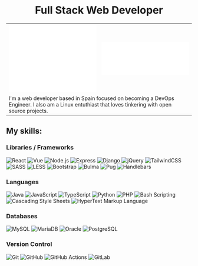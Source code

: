 <div align="center">
  <h1>Full Stack Web Developer</h1>
</div>

<table align="center">
  <tr>
    <th align="center">
      <picture>
        <img src="github-metrics.svg" alt="Metrics">
      </picture>
    </th>
    <th align="center">
      <picture>
        <img src="metrics.plugin.languages.indepth.svg" alt="Metrics">
      </picture>
    </th>
  </tr>
  <tr>
    <td colspan="2">
      I'm a web developer based in Spain focused on becoming a DevOps Engineer. I also am a Linux entuthiast that loves tinkering with open source projects.
    </td>
  </tr>
</table>


## My skills:

### Libraries / Frameworks

![React](https://img.shields.io/badge/-React.js-111?style=for-the-badge&logo=react&logoColor=58C4DC)
![Vue](https://img.shields.io/badge/-Vue.js-111?style=for-the-badge&logo=vue.js&logoColor=4FC08D)
![Node.js](https://img.shields.io/badge/-Node.js-111?style=for-the-badge&logo=node.js&logoColor=339933)
![Express](https://img.shields.io/badge/-Express-111?style=for-the-badge&logo=express&logoColor=FFFFFF)
![Django](https://img.shields.io/badge/-Django-111?style=for-the-badge&logo=django&logoColor=0F3E2E)
![jQuery](https://img.shields.io/badge/-jQuery-111?style=for-the-badge&logo=jquery&logoColor=78CFF5)
![TailwindCSS](https://img.shields.io/badge/-TailwindCSS-111?style=for-the-badge&logo=tailwindcss&logoColor=35BEF8)
![SASS](https://img.shields.io/badge/-SASS-111?style=for-the-badge&logo=sass&logoColor=CE679A)
![LESS](https://img.shields.io/badge/-LESS-111?style=for-the-badge&logo=less&logoColor=122747)
![Bootstrap](https://img.shields.io/badge/-Bootstrap-111?style=for-the-badge&logo=bootstrap&logoColor=702CF5)
![Bulma](https://img.shields.io/badge/-Bulma-111?style=for-the-badge&logo=bulma&logoColor=00D1B2)
![Pug](https://img.shields.io/badge/-Pug-111?style=for-the-badge&logo=pug&logoColor=A86454)
![Handlebars](https://img.shields.io/badge/-Handlebars-111?style=for-the-badge&logo=handlebars.js&logoColor=FDA)


### Languages

![Java](https://img.shields.io/badge/-Java-111?style=for-the-badge&logo=coffeescript&logoColor=E76F00)
![JavaScript](https://img.shields.io/badge/-JavaScript-111?style=for-the-badge&logo=javascript&logoColor=F7DF1E)
![TypeScript](https://img.shields.io/badge/-TypeScript-111?style=for-the-badge&logo=typescript&logoColor=2D79C7)
![Python](https://img.shields.io/badge/-Python-111?style=for-the-badge&logo=python&logoColor=609BB3)
![PHP](https://img.shields.io/badge/-PHP-111?style=for-the-badge&logo=php&logoColor=777BB4)
![Bash Scripting](https://img.shields.io/badge/-Bash%20Scripting-111?style=for-the-badge&logo=gnubash&logoColor=4EAA25)
![Cascading Style Sheets](https://img.shields.io/badge/-CSS-111?style=for-the-badge&logo=css3&logoColor=0c73b8)
![HyperText Markup Language](https://img.shields.io/badge/html-111.svg?style=for-the-badge&logo=html5&logoColor=E34F26)


### Databases

![MySQL](https://img.shields.io/badge/-MySQL-111?style=for-the-badge&logo=mysql&logoColor=4479A1)
![MariaDB](https://img.shields.io/badge/-MariaDB-111?style=for-the-badge&logo=mariadb&logoColor=003545)
![Oracle](https://img.shields.io/badge/-OracleSQL-111?style=for-the-badge&logo=oracle&logoColor=F80000)
![PostgreSQL](https://img.shields.io/badge/-PostgreSQL-111?style=for-the-badge&logo=postgresql&logoColor=F80000)


### Version Control

![Git](https://img.shields.io/badge/-Git-111?style=for-the-badge&logo=git&logoColor=F05032)
![GitHub](https://img.shields.io/badge/-GitHub-111?style=for-the-badge&logo=github&logoColor=white)
![GitHub Actions](https://img.shields.io/badge/-GitHub%20Actions-111?style=for-the-badge&logo=githubactions&logoColor=2088FF)
![GitLab](https://img.shields.io/badge/-GitLab-111?style=for-the-badge&logo=gitlab&logoColor=#FC6D26)
